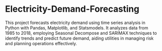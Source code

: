 # Electricity-Demand-Forecasting
This project forecasts electricity demand using time series analysis in Python with Pandas, Matplotlib, and Statsmodels. It analyzes data from 1985 to 2018, employing Seasonal Decompose and SARIMAX techniques to identify trends and predict future demand, aiding utilities in managing risk and planning operations effectively.
